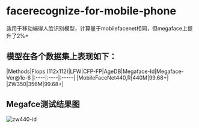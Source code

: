 # facerecognize-for-mobile-phone
适用于移动端得人脸识别模型，计算量于mobilefacenet相同，但megaface上提升了2%+

## 模型在各个数据集上表现如下：
|Methods|Flops (112x112)|LFW|CFP-FP|AgeDB|Megaface-Id|Megaface-Ver@1e-6
|:----|:----|:-----|
|MobileFaceNet440,R|440M|99.68+|
|ZW350|356M|99.68+|

## Megafce测试结果图
![zw440-id](https://github.com/olojuwin/facerecognize-for-mobile-phone/tree/master/img/zw443m-ID.jpg)

